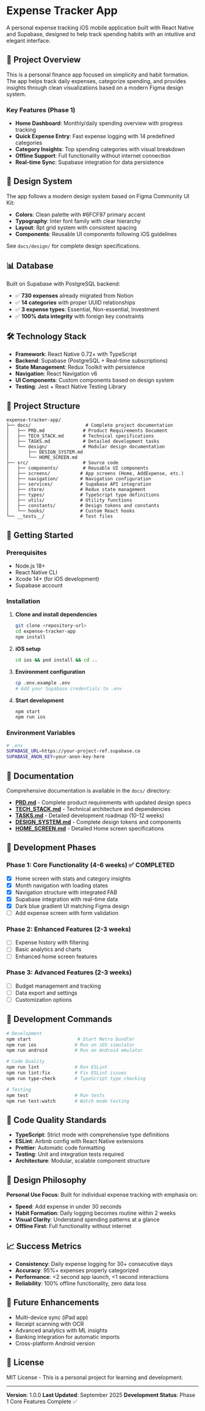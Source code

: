 # Expense Tracker App

A personal expense tracking iOS mobile application built with React Native and Supabase, designed to help track spending habits with an intuitive and elegant interface.

## 📱 Project Overview

This is a personal finance app focused on simplicity and habit formation. The app helps track daily expenses, categorize spending, and provides insights through clean visualizations based on a modern Figma design system.

### Key Features (Phase 1)
- **Home Dashboard**: Monthly/daily spending overview with progress tracking
- **Quick Expense Entry**: Fast expense logging with 14 predefined categories
- **Category Insights**: Top spending categories with visual breakdown
- **Offline Support**: Full functionality without internet connection
- **Real-time Sync**: Supabase integration for data persistence

## 🎨 Design System

The app follows a modern design system based on Figma Community UI Kit:
- **Colors**: Clean palette with #6FCF97 primary accent
- **Typography**: Inter font family with clear hierarchy
- **Layout**: 8pt grid system with consistent spacing
- **Components**: Reusable UI components following iOS guidelines

See `docs/design/` for complete design specifications.

## 📊 Database

Built on Supabase with PostgreSQL backend:
- ✅ **730 expenses** already migrated from Notion
- ✅ **14 categories** with proper UUID relationships
- ✅ **3 expense types**: Essential, Non-essential, Investment
- ✅ **100% data integrity** with foreign key constraints

## 🛠 Technology Stack

- **Framework**: React Native 0.72+ with TypeScript
- **Backend**: Supabase (PostgreSQL + Real-time subscriptions)
- **State Management**: Redux Toolkit with persistence
- **Navigation**: React Navigation v6
- **UI Components**: Custom components based on design system
- **Testing**: Jest + React Native Testing Library

## 📁 Project Structure

```
expense-tracker-app/
├── docs/                    # Complete project documentation
│   ├── PRD.md              # Product Requirements Document  
│   ├── TECH_STACK.md       # Technical specifications
│   ├── TASKS.md            # Detailed development tasks
│   └── design/             # Modular design documentation
│       ├── DESIGN_SYSTEM.md
│       └── HOME_SCREEN.md
├── src/                    # Source code
│   ├── components/         # Reusable UI components
│   ├── screens/           # App screens (Home, AddExpense, etc.)
│   ├── navigation/        # Navigation configuration
│   ├── services/          # Supabase API integration
│   ├── store/             # Redux state management
│   ├── types/             # TypeScript type definitions
│   ├── utils/             # Utility functions
│   ├── constants/         # Design tokens and constants
│   └── hooks/             # Custom React hooks
└── __tests__/             # Test files
```

## 🚀 Getting Started

### Prerequisites
- Node.js 18+
- React Native CLI
- Xcode 14+ (for iOS development)
- Supabase account

### Installation

1. **Clone and install dependencies**
   ```bash
   git clone <repository-url>
   cd expense-tracker-app
   npm install
   ```

2. **iOS setup**
   ```bash
   cd ios && pod install && cd ..
   ```

3. **Environment configuration**
   ```bash
   cp .env.example .env
   # Add your Supabase credentials to .env
   ```

4. **Start development**
   ```bash
   npm start
   npm run ios
   ```

### Environment Variables
```bash
# .env
SUPABASE_URL=https://your-project-ref.supabase.co
SUPABASE_ANON_KEY=your-anon-key-here
```

## 📖 Documentation

Comprehensive documentation is available in the `docs/` directory:

- **[PRD.md](docs/PRD.md)** - Complete product requirements with updated design specs
- **[TECH_STACK.md](docs/TECH_STACK.md)** - Technical architecture and dependencies  
- **[TASKS.md](docs/TASKS.md)** - Detailed development roadmap (10-12 weeks)
- **[DESIGN_SYSTEM.md](docs/design/DESIGN_SYSTEM.md)** - Complete design tokens and components
- **[HOME_SCREEN.md](docs/design/HOME_SCREEN.md)** - Detailed Home screen specifications

## 🎯 Development Phases

### Phase 1: Core Functionality (4-6 weeks) ✅ COMPLETED
- [x] Home screen with stats and category insights
- [x] Month navigation with loading states
- [x] Navigation structure with integrated FAB
- [x] Supabase integration with real-time data
- [x] Dark blue gradient UI matching Figma design
- [ ] Add expense screen with form validation

### Phase 2: Enhanced Features (2-3 weeks)
- [ ] Expense history with filtering
- [ ] Basic analytics and charts
- [ ] Enhanced home screen features

### Phase 3: Advanced Features (2-3 weeks)
- [ ] Budget management and tracking
- [ ] Data export and settings
- [ ] Customization options

## 🧪 Development Commands

```bash
# Development
npm start                 # Start Metro bundler
npm run ios              # Run on iOS simulator
npm run android          # Run on Android emulator

# Code Quality
npm run lint             # Run ESLint
npm run lint:fix         # Fix ESLint issues
npm run type-check       # TypeScript type checking

# Testing
npm test                 # Run tests
npm run test:watch       # Watch mode testing
```

## 📏 Code Quality Standards

- **TypeScript**: Strict mode with comprehensive type definitions
- **ESLint**: Airbnb config with React Native extensions
- **Prettier**: Automatic code formatting
- **Testing**: Unit and integration tests required
- **Architecture**: Modular, scalable component structure

## 🎨 Design Philosophy

**Personal Use Focus**: Built for individual expense tracking with emphasis on:
- **Speed**: Add expense in under 30 seconds
- **Habit Formation**: Daily logging becomes routine within 2 weeks
- **Visual Clarity**: Understand spending patterns at a glance
- **Offline First**: Full functionality without internet

## 📈 Success Metrics

- **Consistency**: Daily expense logging for 30+ consecutive days
- **Accuracy**: 95%+ expenses properly categorized
- **Performance**: <2 second app launch, <1 second interactions
- **Reliability**: 100% offline functionality, zero data loss

## 🔮 Future Enhancements

- Multi-device sync (iPad app)
- Receipt scanning with OCR
- Advanced analytics with ML insights
- Banking integration for automatic imports
- Cross-platform Android version

## 📄 License

MIT License - This is a personal project for learning and development.

---

**Version**: 1.0.0
**Last Updated**: September 2025
**Development Status**: Phase 1 Core Features Complete ✅